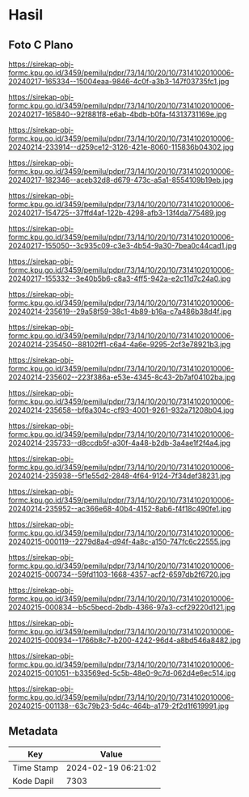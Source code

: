 # Hasil

## Foto C Plano

https://sirekap-obj-formc.kpu.go.id/3459/pemilu/pdpr/73/14/10/20/10/7314102010006-20240217-165334--15004eaa-9846-4c0f-a3b3-147f03735fc1.jpg

https://sirekap-obj-formc.kpu.go.id/3459/pemilu/pdpr/73/14/10/20/10/7314102010006-20240217-165840--92f881f8-e6ab-4bdb-b0fa-f4313731169e.jpg

https://sirekap-obj-formc.kpu.go.id/3459/pemilu/pdpr/73/14/10/20/10/7314102010006-20240214-233914--d259ce12-3126-421e-8060-115836b04302.jpg

https://sirekap-obj-formc.kpu.go.id/3459/pemilu/pdpr/73/14/10/20/10/7314102010006-20240217-182346--aceb32d8-d679-473c-a5a1-8554109b19eb.jpg

https://sirekap-obj-formc.kpu.go.id/3459/pemilu/pdpr/73/14/10/20/10/7314102010006-20240217-154725--37ffd4af-122b-4298-afb3-13f4da775489.jpg

https://sirekap-obj-formc.kpu.go.id/3459/pemilu/pdpr/73/14/10/20/10/7314102010006-20240217-155050--3c935c09-c3e3-4b54-9a30-7bea0c44cad1.jpg

https://sirekap-obj-formc.kpu.go.id/3459/pemilu/pdpr/73/14/10/20/10/7314102010006-20240217-155332--3e40b5b6-c8a3-4ff5-942a-e2c11d7c24a0.jpg

https://sirekap-obj-formc.kpu.go.id/3459/pemilu/pdpr/73/14/10/20/10/7314102010006-20240214-235619--29a58f59-38c1-4b89-b16a-c7a486b38d4f.jpg

https://sirekap-obj-formc.kpu.go.id/3459/pemilu/pdpr/73/14/10/20/10/7314102010006-20240214-235450--88102ff1-c6a4-4a6e-9295-2cf3e78921b3.jpg

https://sirekap-obj-formc.kpu.go.id/3459/pemilu/pdpr/73/14/10/20/10/7314102010006-20240214-235602--223f386a-e53e-4345-8c43-2b7af04102ba.jpg

https://sirekap-obj-formc.kpu.go.id/3459/pemilu/pdpr/73/14/10/20/10/7314102010006-20240214-235658--bf6a304c-cf93-4001-9261-932a71208b04.jpg

https://sirekap-obj-formc.kpu.go.id/3459/pemilu/pdpr/73/14/10/20/10/7314102010006-20240214-235733--d8ccdb5f-a30f-4a48-b2db-3a4ae1f2f4a4.jpg

https://sirekap-obj-formc.kpu.go.id/3459/pemilu/pdpr/73/14/10/20/10/7314102010006-20240214-235938--5f1e55d2-2848-4f64-9124-7f34def38231.jpg

https://sirekap-obj-formc.kpu.go.id/3459/pemilu/pdpr/73/14/10/20/10/7314102010006-20240214-235952--ac366e68-40b4-4152-8ab6-f4f18c490fe1.jpg

https://sirekap-obj-formc.kpu.go.id/3459/pemilu/pdpr/73/14/10/20/10/7314102010006-20240215-000119--2279d8a4-d94f-4a8c-a150-747fc6c22555.jpg

https://sirekap-obj-formc.kpu.go.id/3459/pemilu/pdpr/73/14/10/20/10/7314102010006-20240215-000734--59fd1103-1668-4357-acf2-6597db2f6720.jpg

https://sirekap-obj-formc.kpu.go.id/3459/pemilu/pdpr/73/14/10/20/10/7314102010006-20240215-000834--b5c5becd-2bdb-4366-97a3-ccf29220d121.jpg

https://sirekap-obj-formc.kpu.go.id/3459/pemilu/pdpr/73/14/10/20/10/7314102010006-20240215-000934--1766b8c7-b200-4242-96d4-a8bd546a8482.jpg

https://sirekap-obj-formc.kpu.go.id/3459/pemilu/pdpr/73/14/10/20/10/7314102010006-20240215-001051--b33569ed-5c5b-48e0-9c7d-062d4e6ec514.jpg

https://sirekap-obj-formc.kpu.go.id/3459/pemilu/pdpr/73/14/10/20/10/7314102010006-20240215-001138--63c79b23-5d4c-464b-a179-2f2d1f619991.jpg


## Metadata

| Key        | Value               |
| ---------- | ------------------- |
| Time Stamp | 2024-02-19 06:21:02 |
| Kode Dapil | 7303                |



